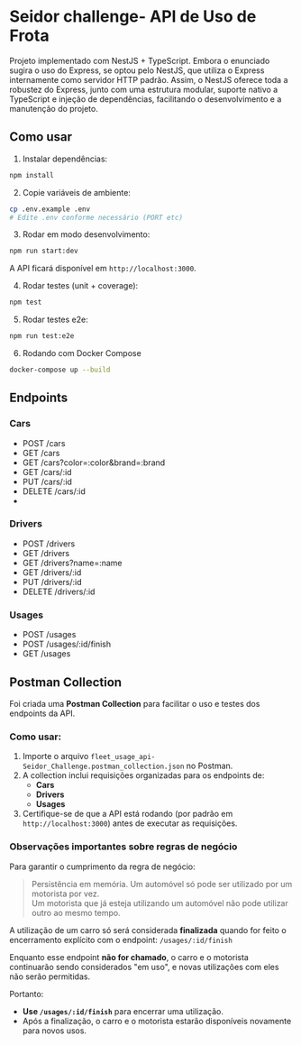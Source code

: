 # Seidor challenge- API de Uso de Frota

Projeto implementado com NestJS + TypeScript. Embora o enunciado sugira o uso do Express, se optou pelo NestJS, que utiliza o Express internamente como servidor HTTP padrão. Assim, o NestJS oferece toda a robustez do Express, junto com uma estrutura modular, suporte nativo a TypeScript e injeção de dependências, facilitando o desenvolvimento e a manutenção do projeto.

## Como usar

1. Instalar dependências:
```bash
npm install
```

2. Copie variáveis de ambiente:
```bash
cp .env.example .env
# Edite .env conforme necessário (PORT etc)
```

3. Rodar em modo desenvolvimento:
```bash
npm run start:dev
```

A API ficará disponível em `http://localhost:3000`.

4. Rodar testes (unit + coverage):
```bash
npm test
```

5. Rodar testes e2e:
```bash
npm run test:e2e
```

6. Rodando com Docker Compose
```bash
docker-compose up --build
```

## Endpoints

### Cars
- POST /cars
- GET /cars
- GET /cars?color=:color&brand=:brand
- GET /cars/:id
- PUT /cars/:id
- DELETE /cars/:id
- 
### Drivers
- POST /drivers
- GET /drivers
- GET /drivers?name=:name
- GET /drivers/:id
- PUT /drivers/:id
- DELETE /drivers/:id

### Usages
- POST /usages
- POST /usages/:id/finish
- GET /usages

## Postman Collection

Foi criada uma **Postman Collection** para facilitar o uso e testes dos endpoints da API.

### Como usar:

1. Importe o arquivo `fleet_usage_api-Seidor_Challenge.postman_collection.json` no Postman.
2. A collection inclui requisições organizadas para os endpoints de:
   - **Cars**
   - **Drivers**
   - **Usages**
3. Certifique-se de que a API está rodando (por padrão em `http://localhost:3000`) antes de executar as requisições.

### Observações importantes sobre regras de negócio

Para garantir o cumprimento da regra de negócio:

> Persistência em memória.
> Um automóvel só pode ser utilizado por um motorista por vez.  
> Um motorista que já esteja utilizando um automóvel não pode utilizar outro ao mesmo tempo.

A utilização de um carro só será considerada **finalizada** quando for feito o encerramento explícito com o endpoint: `/usages/:id/finish`

Enquanto esse endpoint **não for chamado**, o carro e o motorista continuarão sendo considerados "em uso", e novas utilizações com eles não serão permitidas.

Portanto:
- **Use `/usages/:id/finish`** para encerrar uma utilização.
- Após a finalização, o carro e o motorista estarão disponíveis novamente para novos usos.

